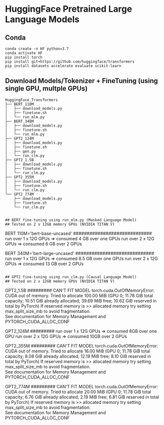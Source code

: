 # HuggingFace Pretrained Large Language Models

## Conda 
```
conda create -n HF python=3.7
conda activate HF
pip install torch 
pip install git+https://github.com/huggingface/transformers
pip install datasets accelerate evaluate scikit-learn
```

## Download Models/Tokenizer + FineTuning (using single GPU, multple GPUs)
```
HuggingFace_Transformers
├── BERT_110M
│   ├── download_models.py
│   ├── finetune.sh
│   └── run_mlm.py
├── BERT_340M
│   ├── download_models.py
│   ├── finetune.sh
│   └── run_mlm.py
├── GPT2_124M
│   ├── download_models.py
│   ├── finetune.sh
│   ├── gen.py
│   └── run_clm.py
├── GPT2_1.5B
│   ├── download_models.py
│   ├── finetune.sh
│   └── run_clm.py
├── GPT2_355M
│   ├── download_models.py
│   ├── finetune.sh
│   └── run_clm.py
└── GPT2_774M
    ├── download_models.py
    ├── finetune.sh
    └── run_clm.py


## BERT fine-tuning using run_mlm.py (Masked Language Model)
## Tested on 2 x 12GB memory GPUs (NVIDIA TITAN V)
```
BERT 110M='bert-base-uncased'
#############################
run over 1 x 12G GPUs => consumed 4 GB over one GPUs
run over 2 x 12G GPUs => consumed 6 GB over 2 GPUs

BERT 340M='bert-large-uncased'
#############################
run over 1 x 12G GPUs => consumed 8.5 GB over one GPUs
run over 2 x 12G GPUs => consumed 13 GB over 2 GPUs
```

## GPT2 fine-tuning using run_clm.py (Causal Language Model)
## Tested on 2 x 12GB memory GPUs (NVIDIA TITAN V)
```
GPT2_1.5B
#########
CAN'T FIT MODEL 
torch.cuda.OutOfMemoryError: CUDA out of memory. 
Tried to allocate 100.00 MiB 
(GPU 0; 11.78 GiB total capacity; 
        10.51 GiB already allocated; 
        39.69 MiB free; 
        10.62 GiB reserved in total by PyTorch) 
If reserved memory is >> allocated memory 
try setting max_split_size_mb to avoid fragmentation.  
See documentation for Memory Management and PYTORCH_CUDA_ALLOC_CONF


GPT2_124M
#########
run over 1 x 12G GPUs => consumed 8GB over one GPU
run over 2 x 12G GPUs => consumed 10GB over 2 GPUs


GPT2_355M
#########
CAN'T FIT MODEL 
torch.cuda.OutOfMemoryError: CUDA out of memory. 
Tried to allocate 16.00 MiB 
(GPU 0; 11.78 GiB total capacity; 
         8.08 GiB already allocated; 
         12.19 MiB free; 
         8.10 GiB reserved in total by PyTorch) 
If reserved memory is >> allocated memory 
try setting max_split_size_mb to avoid fragmentation.  
See documentation for Memory Management and PYTORCH_CUDA_ALLOC_CONF

GPT2_774M
#########
CAN'T FIT MODEL 
torch.cuda.OutOfMemoryError: CUDA out of memory. 
Tried to allocate 20.00 MiB 
(GPU 0; 11.78 GiB total capacity; 
         6.76 GiB already allocated; 
         2.19 MiB free; 
         6.81 GiB reserved in total by PyTorch) 
If reserved memory is >> allocated memory 
try setting max_split_size_mb to avoid fragmentation.  
See documentation for Memory Management and PYTORCH_CUDA_ALLOC_CONF
```
